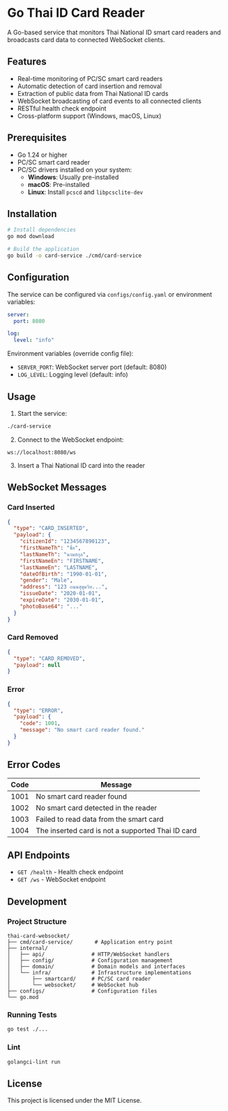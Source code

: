 # Go Thai ID Card Reader

A Go-based service that monitors Thai National ID smart card readers and broadcasts card data to connected WebSocket clients.

## Features

- Real-time monitoring of PC/SC smart card readers
- Automatic detection of card insertion and removal
- Extraction of public data from Thai National ID cards
- WebSocket broadcasting of card events to all connected clients
- RESTful health check endpoint
- Cross-platform support (Windows, macOS, Linux)

## Prerequisites

- Go 1.24 or higher
- PC/SC smart card reader
- PC/SC drivers installed on your system:
  - **Windows**: Usually pre-installed
  - **macOS**: Pre-installed
  - **Linux**: Install `pcscd` and `libpcsclite-dev`

## Installation

```bash
# Install dependencies
go mod download

# Build the application
go build -o card-service ./cmd/card-service
```

## Configuration

The service can be configured via `configs/config.yaml` or environment variables:

```yaml
server:
  port: 8080

log:
  level: "info"
```

Environment variables (override config file):
- `SERVER_PORT`: WebSocket server port (default: 8080)
- `LOG_LEVEL`: Logging level (default: info)

## Usage

1. Start the service:
```bash
./card-service
```

2. Connect to the WebSocket endpoint:
```
ws://localhost:8080/ws
```

3. Insert a Thai National ID card into the reader

## WebSocket Messages

### Card Inserted
```json
{
  "type": "CARD_INSERTED",
  "payload": {
    "citizenId": "1234567890123",
    "firstNameTh": "ชื่อ",
    "lastNameTh": "นามสกุล",
    "firstNameEn": "FIRSTNAME",
    "lastNameEn": "LASTNAME",
    "dateOfBirth": "1990-01-01",
    "gender": "Male",
    "address": "123 ถนนสุขุมวิท...",
    "issueDate": "2020-01-01",
    "expireDate": "2030-01-01",
    "photoBase64": "..."
  }
}
```

### Card Removed
```json
{
  "type": "CARD_REMOVED",
  "payload": null
}
```

### Error
```json
{
  "type": "ERROR",
  "payload": {
    "code": 1001,
    "message": "No smart card reader found."
  }
}
```

## Error Codes

| Code | Message |
|------|---------|
| 1001 | No smart card reader found |
| 1002 | No smart card detected in the reader |
| 1003 | Failed to read data from the smart card |
| 1004 | The inserted card is not a supported Thai ID card |

## API Endpoints

- `GET /health` - Health check endpoint
- `GET /ws` - WebSocket endpoint

## Development

### Project Structure
```
thai-card-websocket/
├── cmd/card-service/       # Application entry point
├── internal/
│   ├── api/               # HTTP/WebSocket handlers
│   ├── config/            # Configuration management
│   ├── domain/            # Domain models and interfaces
│   └── infra/             # Infrastructure implementations
│       ├── smartcard/     # PC/SC card reader
│       └── websocket/     # WebSocket hub
├── configs/               # Configuration files
└── go.mod
```

### Running Tests
```bash
go test ./...
```

### Lint

```bash
golangci-lint run
```

## License

This project is licensed under the MIT License.